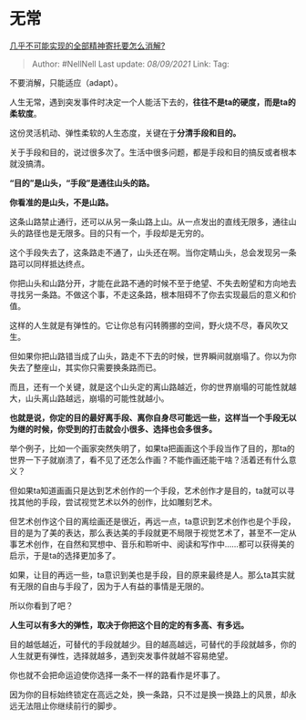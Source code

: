 # 无常
[几乎不可能实现的全部精神寄托要怎么消解?](https://www.zhihu.com/question/485146595/answer/2107325411)

> Author: #NellNell
> Last update: *08/09/2021*
> Link:
> Tag:

不要消解，只能适应（adapt）。

人生无常，遇到突发事件时决定一个人能活下去的，**往往不是ta的硬度，而是ta的柔软度**。

这份灵活机动、弹性柔软的人生态度，关键在于**分清手段和目的。**

关于手段和目的，说过很多次了。生活中很多问题，都是手段和目的搞反或者根本就没搞清。

**“目的”是山头，“手段”是通往山头的路。**

**你看准的是山头，不是山路。**

这条山路禁止通行，还可以从另一条山路上山。从一点发出的直线无限多，通往山头的路径也是无限多。目的只有一个，手段却是无穷的。

这个手段失去了，这条路走不通了，山头还在啊。当你定睛山头，总会发现另一条路可以同样抵达终点。

你把山头和山路分开，才能在此路不通的时候不至于绝望、不失去盼望和方向地去寻找另一条路。不做这个事，不走这条路，根本阻碍不了你去实现最后的意义和价值。

这样的人生就是有弹性的。它让你总有闪转腾挪的空间，野火烧不尽，春风吹又生。

但如果你把山路错当成了山头，路走不下去的时候，世界瞬间就崩塌了。你以为你失去了整座山，其实你只需要换条路而已。

而且，还有一个关键，就是这个山头定的离山路越近，你的世界崩塌的可能性就越大，山头离山路越远，崩塌的可能性就越小。

**也就是说，你定的目的最好离手段、离你自身尽可能远一些，这样当一个手段无以为继的时候，你受到的打击就会小很多、选择也会多很多。**

举个例子，比如一个画家突然失明了，如果ta把画画这个手段当作了目的，那ta的世界一下子就崩溃了，看不见了还怎么作画？不能作画还能干啥？活着还有什么意义？

但如果ta知道画画只是达到艺术创作的一个手段，艺术创作才是目的，ta就可以寻找其他的手段，尝试视觉艺术以外的创作，比如雕刻艺术。

但艺术创作这个目的离绘画还是很近，再远一点，ta意识到艺术创作也是个手段，目的是为了美的表达，那么表达美的手段就更不局限于视觉艺术了，甚至不一定从事艺术创作，在自然和冥想中、音乐和聆听中、阅读和写作中……都可以获得美的启示，于是ta的选择更加多了。

如果，让目的再远一些，ta意识到美也是手段，目的原来最终是人。那么ta其实就有无限的自由与手段了，因为于人有益的事情是无限的。

所以你看到了吧？

**人生可以有多大的弹性，取决于你把这个目的定的有多高、有多远。**

目的越低越近，可替代的手段就越少。目的越高越远，可替代的手段就越多，你的人生就更有弹性，选择就越多，遇到突发事件就越不容易绝望。

你也就不会把命运迫使你选择一条不一样的路看作是坏事了。

因为你的目标始终锁定在高远之处，换一条路，只不过是换一换路上的风景，却永远无法阻止你继续前行的脚步。
